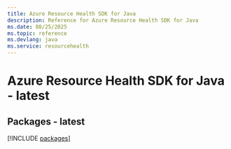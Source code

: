 ```yaml
---
title: Azure Resource Health SDK for Java
description: Reference for Azure Resource Health SDK for Java
ms.date: 08/25/2025
ms.topic: reference
ms.devlang: java
ms.service: resourcehealth
---
```

# Azure Resource Health SDK for Java - latest
## Packages - latest
[!INCLUDE [packages](resource-health-index.md)]